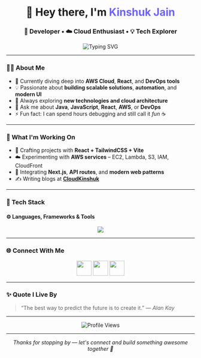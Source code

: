 <!-- PROFILE README -->
<h1 align="center">👋 Hey there, I'm <span style="color:#6C63FF;">Kinshuk Jain</span></h1>
<h3 align="center">🚀 Developer • ☁️ Cloud Enthusiast • 💡 Tech Explorer</h3>

<p align="center">
  <img src="https://readme-typing-svg.herokuapp.com?font=Fira+Code&pause=1000&color=6C63FF&center=true&vCenter=true&width=450&lines=Building+Ideas+into+Reality;Passionate+about+Cloud+and+Code;Lifelong+Learner+%F0%9F%8C%9F" alt="Typing SVG" />
</p>

---

### 👨‍💻 About Me
- 🌱 Currently diving deep into **AWS Cloud**, **React**, and **DevOps tools**
- 💡 Passionate about **building scalable solutions**, **automation**, and **modern UI**
- 🧠 Always exploring **new technologies and cloud architecture**
- 💬 Ask me about **Java**, **JavaScript**, **React**, **AWS**, or **DevOps**
- ⚡ Fun fact: I can spend hours debugging and still call it *fun* ☕

---

### 🔭 What I'm Working On
- 🚧 Crafting projects with **React + TailwindCSS + Vite**
- ☁️ Experimenting with **AWS services** – EC2, Lambda, S3, IAM, CloudFront
- 🧩 Integrating **Next.js**, **API routes**, and **modern web patterns**
- ✍️ Writing blogs at [**CloudKinshuk**](https://blogs.cloudkinshuk.in)

---

### 🧰 Tech Stack
#### ⚙️ Languages, Frameworks & Tools
<p align="center">
  <img src="https://skillicons.dev/icons?i=aws,docker,react,tailwind,java,ts,nodejs,vite,git,github,linux" />
</p>


---

### 🌐 Connect With Me
<p align="center">
  <a href="https://linkedin.com/in/kinshukjainn" target="_blank"><img src="https://skillicons.dev/icons?i=linkedin" width="40" /></a>
  <a href="mailto:kinshuk25jan04@gmail.com"><img src="https://skillicons.dev/icons?i=gmail" width="40" /></a>
  <a href="https://github.com/kinshukjainn" target="_blank"><img src="https://skillicons.dev/icons?i=github" width="40" /></a>
</p>

---

### ✨ Quote I Live By
> “The best way to predict the future is to create it.” — *Alan Kay*

---

<p align="center">
  <img src="https://komarev.com/ghpvc/?username=kinshukjainn&color=6C63FF&style=for-the-badge&label=Profile+Views" alt="Profile Views" />
</p>

---

<p align="center">
  <i>Thanks for stopping by — let's connect and build something awesome together 🚀</i>
</p>
